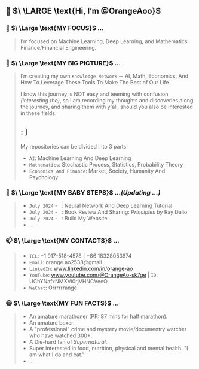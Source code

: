 ## 👋 $\ \LARGE \text{Hi, I’m @OrangeAoo}$

### 👀 $\ \Large \text{MY FOCUS}$ ...

>I’m focused on Machine Learning, Deep Learning, and Mathematics Finance/Financial Engineering. 

### 💞️ $\ \Large \text{MY BIG PICTURE}$ ...
>I’m creating my own `Knowledge Network` -- AI, Math, Economics, And How To Leverage These Tools To Make The Best of Our Life.
>
>I know this journey is NOT easy and teeming with confusion _(interesting tho)_, so I am recording my thoughts and discoveries along the journey, and sharing them with y'all, should you also be interested in these fields.
>
> ##  __: )__
>
>My repositories can be divided into 3 parts:
>- `AI`: Machine Learning And Deep Learning
>- `Mathematics`: Stochastic Process, Statistics, Probability Theory
>- `Economics And Finance`: Market, Society, Humanity And Psychology

### 🌱 $\ \Large \text{MY BABY STEPS}$ ..._(Updating ...)_
>- `July 2024` - ` `: Neural Network And Deep Learning Tutorial
>- `July 2024` - ` `: Book Review And Sharing: _Principles_ by Ray Dalio
>- `July 2024` - ` `: Build My Website
>- ...

### 📫 $\ \Large \text{MY CONTACTS}$ ...
>- `TEL`: +1 917-518-4578  |  +86 18328053874
>- `Email`: orange.ao2538@gmail
>- `LinkedIn`: www.linkedin.com/in/orange-ao
>- `YouTube`: www.youtube.com/@OrangeAo-sk7ge  |  `ID`: UChYNafxNMXVi0rjVHNCVeeQ
>- `WeChat`: Orrrrrrange

### 😄 $\ \Large \text{MY FUN FACTS}$ ...
>- An amature marathoner (PR: 87 mins for half marathon).
>- An amature boxer.
>- A "professional" crime and mystery movie/documentry watcher who have watched 300+.
>- A Die-hard fan of _Supernatural_.
>- Super interested in food, nutrition, physical and mental health. "I am what I do and eat."
>- ...
<!---
OrangeAoo/OrangeAoo is a ✨ special ✨ repository because its `README.md` (this file) appears on your GitHub profile.
You can click the Preview link to take a look at your changes.
--->
